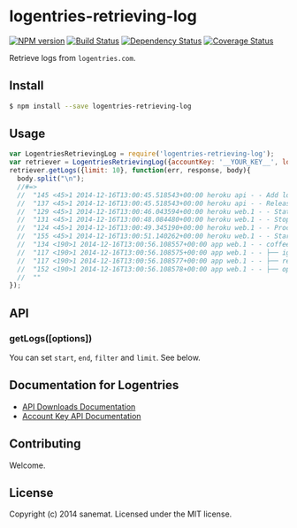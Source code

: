 # logentries-retrieving-log
[![NPM version][npm-image]][npm-url] [![Build Status][travis-image]][travis-url] [![Dependency Status][daviddm-url]][daviddm-image] [![Coverage Status][coveralls-image]][coveralls-url]

Retrieve logs from `logentries.com`.


## Install

```bash
$ npm install --save logentries-retrieving-log
```


## Usage

```javascript
var LogentriesRetrievingLog = require('logentries-retrieving-log');
var retriever = LogentriesRetrievingLog({accountKey: '__YOUR_KEY__', logAddr: '__LOG_ADDR__'});
retriever.getLogs({limit: 10}, function(err, response, body){
  body.split("\n");
  //#=>
  //  "145 <45>1 2014-12-16T13:00:45.518543+00:00 heroku api - - Add logentries:tryit add-on by o.gata.ken@gmail.com",
  //  "137 <45>1 2014-12-16T13:00:45.518543+00:00 heroku api - - Release v11 created by o.gata.ken@gmail.com",
  //  "129 <45>1 2014-12-16T13:00:46.043594+00:00 heroku web.1 - - State changed from up to starting",
  //  "131 <45>1 2014-12-16T13:00:48.084480+00:00 heroku web.1 - - Stopping all processes with SIGTERM",
  //  "124 <45>1 2014-12-16T13:00:49.345190+00:00 heroku web.1 - - Process exited with status 0",
  //  "155 <45>1 2014-12-16T13:00:51.140262+00:00 heroku web.1 - - Starting process with command `bin/hubot -a slack -n hubot`",
  //  "134 <190>1 2014-12-16T13:00:56.108557+00:00 app web.1 - - coffeelint@1.7.1 node_modules/coffeelint",
  //  "117 <190>1 2014-12-16T13:00:56.108575+00:00 app web.1 - - ├── ignore@2.2.15",
  //  "117 <190>1 2014-12-16T13:00:56.108577+00:00 app web.1 - - ├── resolve@0.6.3",
  //  "152 <190>1 2014-12-16T13:00:56.108578+00:00 app web.1 - - ├── optimist@0.6.1 (wordwrap@0.0.2, minimist@0.0.10)"
  //  ""
});
```

## API

### getLogs([options])

You can set `start`, `end`, `filter` and `limit`. See below.

## Documentation for Logentries

* [API Downloads Documentation](https://logentries.com/doc/api-download/)
* [Account Key API Documentation](https://logentries.com/doc/accountkey/)


## Contributing

Welcome.


## License

Copyright (c) 2014 sanemat. Licensed under the MIT license.



[npm-url]: https://npmjs.org/package/logentries-retrieving-log
[npm-image]: https://badge.fury.io/js/logentries-retrieving-log.svg
[travis-url]: https://travis-ci.org/sanemat/node-logentries-retrieving-log
[travis-image]: https://travis-ci.org/sanemat/node-logentries-retrieving-log.svg?branch=master
[daviddm-url]: https://david-dm.org/sanemat/node-logentries-retrieving-log.svg?theme=shields.io
[daviddm-image]: https://david-dm.org/sanemat/node-logentries-retrieving-log
[coveralls-url]: https://coveralls.io/r/sanemat/node-logentries-retrieving-log
[coveralls-image]: https://coveralls.io/repos/sanemat/node-logentries-retrieving-log/badge.png
